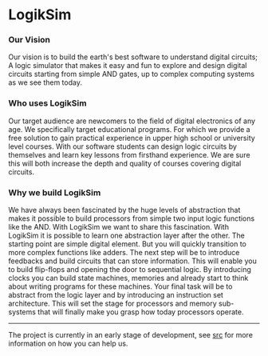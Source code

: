 LogikSim
========

### Our Vision ###

Our vision is to build the earth's best software to understand digital 
circuits; A logic simulator that makes it easy and fun to explore and 
design digital circuits starting from simple AND gates, up to complex 
computing systems as we see them today.

### Who uses LogikSim ###

Our target audience are newcomers to the field of digital electronics 
of any age. We specifically target educational programs. For which 
we provide a free solution to gain practical experience in upper 
high school or university level courses. With our software students 
can design logic circuits by themselves and learn key lessons 
from firsthand experience. We are sure this will both increase the 
depth and quality of courses covering digital circuits. 

### Why we build LogikSim ###

We have always been fascinated by the huge levels of abstraction that 
makes it possible to build processors from simple two input logic 
functions like the AND. With LogikSim we want to share this fascination. 
With LogikSim it is possible to learn one abstraction layer after the 
other. The starting point are simple digital element. But you will 
quickly transition to more complex functions like adders. The next 
step will be to introduce feedbacks and build circuits that can store 
information. This will enable you to build flip-flops and opening the 
door to sequential logic. By introducing clocks you can build state 
machines, memories and already start to think about writing programs 
for these machines. Your final task will be to abstract from the 
logic layer and by introducing an instruction set architecture. 
This will set the stage for processors and memory sub-systems 
that will finally make you grasp how today processors operate.

---

The project is currently in an early stage of development, see [src](src) for 
more information on how you can help us.
